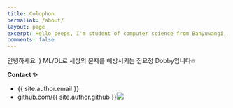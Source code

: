 ```yaml
---
title: Colophon
permalink: /about/
layout: page
excerpt: Hello peeps, I'm student of computer science from Banyuwangi, living in Jogjakarta. This blog for documentation about my programming journey, running on jekyll, hosting on netlify and using my own simple theme.
comments: false
---
```


안녕하세요 :) ML/DL로 세상의 문제를 해방시키는 집요정 Dobby입니다🔥

**Contact ✨**

- {{ site.author.email }} 
- github.com/{{ site.author.github }}<a href = 'https://github.com/Eumgill98'><img src="https://img.shields.io/badge/Github-black?style=flat-square&logo=Github&logoColor=white"/></a>
